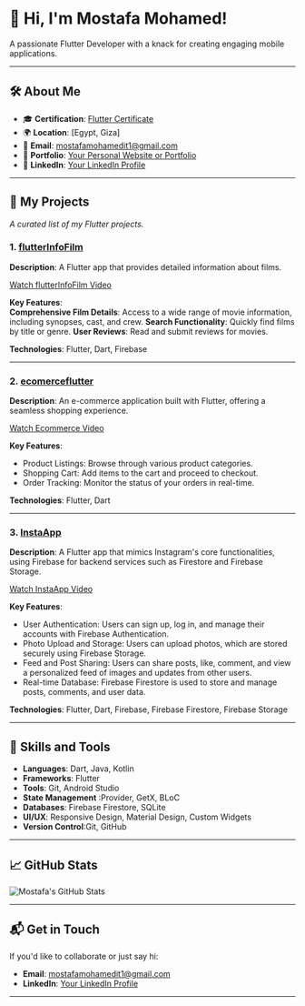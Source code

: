 # 👋 Hi, I'm Mostafa Mohamed!  
A passionate Flutter Developer with a knack for creating engaging mobile applications.

---

## 🛠️ About Me  
- 🎓 **Certification**: [Flutter Certificate](https://drive.google.com/file/d/1TcF0Y02jDNH45a_yEYT450jBiXMXhYOY/view?usp=drive_link)  
- 🌍 **Location**: [Egypt, Giza]  
- 📧 **Email**: mostafamohamedit1@gmail.com
- 🔗 **Portfolio**: [Your Personal Website or Portfolio](https://github.com/mostafa407)
- 💼 **LinkedIn**: [Your LinkedIn Profile](www.linkedin.com/in/mostafa-mohamed-7378b5205)

---

## 📂 My Projects  
_A curated list of my Flutter projects._

### 1. [flutterInfoFilm](https://github.com/mostafa407/flutterInfoFilm)  

**Description**: A Flutter app that provides detailed information about films.

[Watch flutterInfoFilm Video](https://drive.google.com/file/d/1OtdinWoFktmyNJ9mnV4ZllUI4nMtS9le/view?usp=drive_link)

**Key Features**:  
**Comprehensive Film Details**: Access to a wide range of movie information, including synopses, cast, and crew.
**Search Functionality**: Quickly find films by title or genre.
**User Reviews**: Read and submit reviews for movies.

**Technologies**: Flutter, Dart, Firebase  

---

### 2. [ecomerceflutter](https://github.com/mostafa407/ecomerceflutter)  

**Description**: An e-commerce application built with Flutter, offering a seamless shopping experience. 

[Watch Ecommerce Video](https://drive.google.com/file/d/1v23Pg82di6ROoiuRseJIazURHJEUGD8d/view?usp=drive_link)

**Key Features**:  
- Product Listings: Browse through various product categories.
- Shopping Cart: Add items to the cart and proceed to checkout.
- Order Tracking: Monitor the status of your orders in real-time.

**Technologies**: Flutter, Dart  

---

### 3. [InstaApp](https://github.com/mostafa407/InstaApp)  
**Description**: A Flutter app that mimics Instagram's core functionalities, using Firebase for backend services such as Firestore and Firebase Storage.

[Watch InstaApp Video](https://drive.google.com/drive/folders/14GvUMANz-Tq051ec5QacTtL07Xsv4Gar?usp=drive_link)

**Key Features**:  
- User Authentication: Users can sign up, log in, and manage their accounts with Firebase Authentication.
- Photo Upload and Storage: Users can upload photos, which are stored securely using Firebase Storage.
- Feed and Post Sharing: Users can share posts, like, comment, and view a personalized feed of images and updates from other users.
- Real-time Database: Firebase Firestore is used to store and manage posts, comments, and user data.
  
**Technologies**: Flutter, Dart, Firebase, Firebase Firestore, Firebase Storage  

---

## 🌟 Skills and Tools  
- **Languages**: Dart, Java, Kotlin  
- **Frameworks**: Flutter  
- **Tools**: Git, Android Studio
- **State Management** :Provider, GetX, BLoC
- **Databases**: Firebase Firestore, SQLite
- **UI/UX**: Responsive Design, Material Design, Custom Widgets
- **Version Control**:Git, GitHub

---

## 📈 GitHub Stats  
![Mostafa's GitHub Stats](https://github-readme-stats.vercel.app/api?username=mostafa407&show_icons=true&theme=radical)

---

## 📬 Get in Touch  
If you'd like to collaborate or just say hi:  
- **Email**: mostafamohamedit1@gmail.com 
- **LinkedIn**: [Your LinkedIn Profile](www.linkedin.com/in/mostafa-mohamed-7378b5205)  

---

